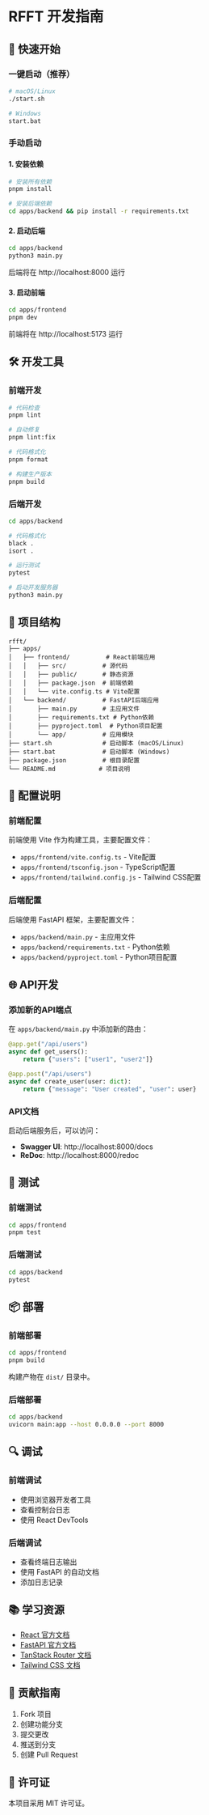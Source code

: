 # RFFT 开发指南

## 🚀 快速开始

### 一键启动（推荐）

```bash
# macOS/Linux
./start.sh

# Windows
start.bat
```

### 手动启动

#### 1. 安装依赖

```bash
# 安装所有依赖
pnpm install

# 安装后端依赖
cd apps/backend && pip install -r requirements.txt
```

#### 2. 启动后端

```bash
cd apps/backend
python3 main.py
```

后端将在 http://localhost:8000 运行

#### 3. 启动前端

```bash
cd apps/frontend
pnpm dev
```

前端将在 http://localhost:5173 运行

## 🛠️ 开发工具

### 前端开发

```bash
# 代码检查
pnpm lint

# 自动修复
pnpm lint:fix

# 代码格式化
pnpm format

# 构建生产版本
pnpm build
```

### 后端开发

```bash
cd apps/backend

# 代码格式化
black .
isort .

# 运行测试
pytest

# 启动开发服务器
python3 main.py
```

## 📁 项目结构

```
rfft/
├── apps/
│   ├── frontend/          # React前端应用
│   │   ├── src/          # 源代码
│   │   ├── public/       # 静态资源
│   │   ├── package.json  # 前端依赖
│   │   └── vite.config.ts # Vite配置
│   └── backend/          # FastAPI后端应用
│       ├── main.py       # 主应用文件
│       ├── requirements.txt # Python依赖
│       ├── pyproject.toml  # Python项目配置
│       └── app/          # 应用模块
├── start.sh              # 启动脚本 (macOS/Linux)
├── start.bat             # 启动脚本 (Windows)
├── package.json          # 根目录配置
└── README.md            # 项目说明
```

## 🔧 配置说明

### 前端配置

前端使用 Vite 作为构建工具，主要配置文件：

- `apps/frontend/vite.config.ts` - Vite配置
- `apps/frontend/tsconfig.json` - TypeScript配置
- `apps/frontend/tailwind.config.js` - Tailwind CSS配置

### 后端配置

后端使用 FastAPI 框架，主要配置文件：

- `apps/backend/main.py` - 主应用文件
- `apps/backend/requirements.txt` - Python依赖
- `apps/backend/pyproject.toml` - Python项目配置

## 🌐 API开发

### 添加新的API端点

在 `apps/backend/main.py` 中添加新的路由：

```python
@app.get("/api/users")
async def get_users():
    return {"users": ["user1", "user2"]}

@app.post("/api/users")
async def create_user(user: dict):
    return {"message": "User created", "user": user}
```

### API文档

启动后端服务后，可以访问：

- **Swagger UI**: http://localhost:8000/docs
- **ReDoc**: http://localhost:8000/redoc

## 🧪 测试

### 前端测试

```bash
cd apps/frontend
pnpm test
```

### 后端测试

```bash
cd apps/backend
pytest
```

## 📦 部署

### 前端部署

```bash
cd apps/frontend
pnpm build
```

构建产物在 `dist/` 目录中。

### 后端部署

```bash
cd apps/backend
uvicorn main:app --host 0.0.0.0 --port 8000
```

## 🔍 调试

### 前端调试

- 使用浏览器开发者工具
- 查看控制台日志
- 使用 React DevTools

### 后端调试

- 查看终端日志输出
- 使用 FastAPI 的自动文档
- 添加日志记录

## 📚 学习资源

- [React 官方文档](https://react.dev/)
- [FastAPI 官方文档](https://fastapi.tiangolo.com/)
- [TanStack Router 文档](https://tanstack.com/router)
- [Tailwind CSS 文档](https://tailwindcss.com/)

## 🤝 贡献指南

1. Fork 项目
2. 创建功能分支
3. 提交更改
4. 推送到分支
5. 创建 Pull Request

## 📄 许可证

本项目采用 MIT 许可证。
